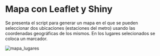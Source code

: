 # Mapa con Leaflet y Shiny

Se presenta el script para generar un mapa en el que se pueden seleccionar dos ubicaciones (estaciones del metro) usando las coordenadas geográficas de los mismos. En los lugares selecionados se coloca un marcador.

![mapa_lugares](https://user-images.githubusercontent.com/65984679/118417089-2ea79f00-b678-11eb-88a2-0a8cbdec433c.png)



